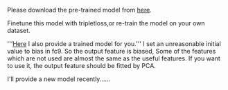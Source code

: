 
Please download the pre-trained model from [here](http://pan.baidu.com/s/1mhSNB4G).

Finetune this model with tripletloss,or re-train the model on your own dataset.

'''[Here](http://pan.baidu.com/s/1qYpFZeG) I also provide a trained model for you.'''
I set an unreasonable initial value to bias in fc9. So the output feature is biased, Some of the features which are not used are almost the same as the useful features.
If you want to use it, the output feature should be fitted by PCA.

I'll provide a new model recently......

